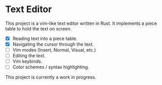 # Text Editor
This project is a vim-like text editor written in Rust.
It implements a piece table to hold the text on screen.
- [x] Reading text into a piece table.
- [x] Navigating the cursor through the text.
- [ ] Vim modes (Insert, Normal, Visual, etc.)
- [ ] Editing the text.
- [ ] Vim keybinds.
- [ ] Color schemes / syntax highlighting.

This project is currently a work in progress.
